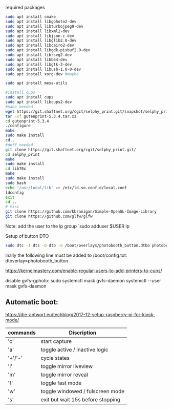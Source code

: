 required packages 

```bash
sudo apt install cmake
sudo apt install libgphoto2-dev
sudo apt install libturbojpeg0-dev 
sudo apt install libxml2-dev 
sudo apt install libjson-c-dev 
sudo apt install libglib2.0-dev
sudo apt install libcairo2-dev 
sudo apt install libgdk-pixbuf2.0-dev 
sudo apt install librsvg2-dev 
sudo apt install libb64-dev 
sudo apt install libgtk-3-dev
sudo apt install libusb-1.0-0-dev
sudo apt install xorg-dev #maybe

sudo apt install mesa-utils

#install cups
sudo apt install cups
sudo apt install libcups2-dev
#mabe needed
wget https://git.shaftnet.org/cgit/selphy_print.git/snapshot/selphy_print-gutenprint_5.3.4.tar.gz
tar -xf gutenprint-5.3.4.tar.xz
cd gutenprint-5.3.4
./configure
make
sudo make install
cd..
#deff needed
git clone https://git.shaftnet.org/cgit/selphy_print.git/
cd selphy_print
make
sudo make install
cd lib70x
make
sudo make install
sudo bash
echo '/usr/local/lib' >> /etc/ld.so.conf.d/local.conf
ldconfig
exit
cd ..
# misc
git clone https://github.com/kbranigan/Simple-OpenGL-Image-Library
git clone https://github.com/glfw/glfw
```

Note:
add the user to the lp group
`sudo adduser $USER lp

Setup of button DTO 

```bash
sudo dtc -I dts -O dtb -o /boot/overlays/photobooth_button.dtbo photobooth_button.dts
```
inally the following line must be added to /boot/config.txt:
dtoverlay=photobooth_button

https://kernelmastery.com/enable-regular-users-to-add-printers-to-cups/

disable gvfs-gphoto:
sudo systemctl mask gvfs-daemon
systemctl --user mask gvfs-daemon

Automatic boot:
---------------
https://die-antwort.eu/techblog/2017-12-setup-raspberry-pi-for-kiosk-mode/





commands | Discription
---------|---------------------------------
'c'      | start capture
'a'      | toggle active / inactive logic
'+'/'-'  | cycle states
'l'      | toggle mirror liveview
'm'      | toggle mirror reveal
'f'      | toggle fast mode
'w'      | toggle windowed / fulscreen mode
's'      | exit but wait 15s before stopping